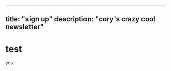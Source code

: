 
---
title: "sign up"
description: "cory's crazy cool newsletter"
---


# test
yes

<script type="text/javascript" src="//downloads.mailchimp.com/js/signup-forms/popup/unique-methods/embed.js" data-dojo-config="usePlainJson: true, isDebug: false"></script><script type="text/javascript">window.dojoRequire(["mojo/signup-forms/Loader"], function(L) { L.start({"baseUrl":"mc.us19.list-manage.com","uuid":"618008cc50f7d33479aebdca6","lid":"7996b7cd27","uniqueMethods":true}) })</script>
